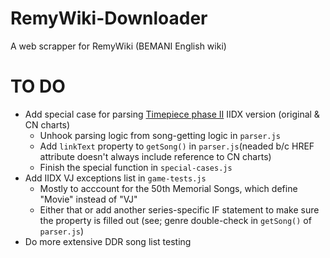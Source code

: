 # RemyWiki-Downloader
A web scrapper for RemyWiki (BEMANI English wiki)

# TO DO
- Add special case for parsing [Timepiece phase II](https://remywiki.com/Timepiece_phase_II) IIDX version (original & CN charts)
    - Unhook parsing logic from song-getting logic in ` parser.js `
    - Add ` linkText ` property to ` getSong() ` in ` parser.js `(neaded b/c HREF attribute doesn't always include reference to CN charts)
    - Finish the special function in ` special-cases.js `
- Add IIDX VJ exceptions list in ` game-tests.js `
    - Mostly to acccount for the 50th Memorial Songs, which define "Movie" instead of "VJ"
    - Either that or add another series-specific IF statement to make sure the property is filled out (see; genre double-check in ` getSong() ` of ` parser.js `)
- Do more extensive DDR song list testing